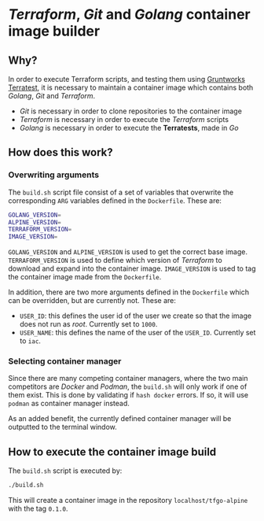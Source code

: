 # *Terraform*, *Git* and *Golang* container image builder

## Why?

In order to execute Terraform scripts, and testing them using [Gruntworks Terratest](https://github.com/gruntwork-io/terratest), it is necessary to maintain a container image which contains both *Golang*, *Git* and *Terraform*.

- *Git* is necessary in order to clone repositories to the container image
- *Terraform* is necessary in order to execute the *Terraform* scripts
- *Golang* is necessary in order to execute the **Terratests**, made in *Go*

## How does this work?

### Overwriting arguments

The `build.sh` script file consist of a set of variables that overwrite the corresponding `ARG` variables defined in the `Dockerfile`. These are:

```sh
GOLANG_VERSION=
ALPINE_VERSION=
TERRAFORM_VERSION=
IMAGE_VERSION=
```

`GOLANG_VERSION` and `ALPINE_VERSION` is used to get the correct base image. `TERRAFORM_VERSION` is used to define which version of *Terraform* to download and expand into the container image. `IMAGE_VERSION` is used to tag the container image made from the `Dockerfile`.

In addition, there are two more arguments defined in the `Dockerfile` which can be overridden, but are currently not. These are:

- `USER_ID`: this defines the user id of the user we create so that the image does not run as *root*. Currently set to `1000`.
- `USER_NAME`: this defines the name of the user of the `USER_ID`. Currently set to `iac`.

### Selecting container manager

Since there are many competing container managers, where the two main competitors are *Docker* and *Podman*, the `build.sh` will only work if one of them exist. This is done by validating if `hash docker` errors. If so, it will use `podman` as container manager instead.

As an added benefit, the currently defined container manager will be outputted to the terminal window.

## How to execute the container image build

The `build.sh` script is executed by:

```sh
./build.sh
```

This will create a container image in the repository `localhost/tfgo-alpine` with the tag `0.1.0`.

